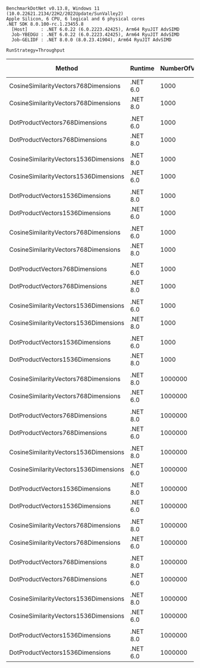 ```

BenchmarkDotNet v0.13.8, Windows 11 (10.0.22621.2134/22H2/2022Update/SunValley2)
Apple Silicon, 6 CPU, 6 logical and 6 physical cores
.NET SDK 8.0.100-rc.1.23455.8
  [Host]     : .NET 6.0.22 (6.0.2223.42425), Arm64 RyuJIT AdvSIMD
  Job-YBEDGU : .NET 6.0.22 (6.0.2223.42425), Arm64 RyuJIT AdvSIMD
  Job-GELIDF : .NET 8.0.0 (8.0.23.41904), Arm64 RyuJIT AdvSIMD

RunStrategy=Throughput  

```
| Method                                | Runtime  | NumberOfVectorsToCreate | MultiThreaded | Mean        | Error     | StdDev    | Median      | Ratio    | RatioSD | Allocated   | Alloc Ratio |
|-------------------------------------- |--------- |------------------------ |-------------- |------------:|----------:|----------:|------------:|---------:|--------:|------------:|------------:|
| CosineSimilarityVectors768Dimensions  | .NET 6.0 | 1000                    | False         |   0.2353 ms | 0.0012 ms | 0.0011 ms |   0.2356 ms | baseline |         |    39.27 KB |             |
| CosineSimilarityVectors768Dimensions  | .NET 8.0 | 1000                    | False         |   0.2262 ms | 0.0004 ms | 0.0004 ms |   0.2263 ms |      -4% |    0.5% |    39.27 KB |         +0% |
|                                       |          |                         |               |             |           |           |             |          |         |             |             |
| DotProductVectors768Dimensions        | .NET 6.0 | 1000                    | False         |   0.1477 ms | 0.0003 ms | 0.0003 ms |   0.1476 ms | baseline |         |    39.27 KB |             |
| DotProductVectors768Dimensions        | .NET 8.0 | 1000                    | False         |   0.1475 ms | 0.0003 ms | 0.0003 ms |   0.1476 ms |      -0% |    0.2% |    39.27 KB |         +0% |
|                                       |          |                         |               |             |           |           |             |          |         |             |             |
| CosineSimilarityVectors1536Dimensions | .NET 8.0 | 1000                    | False         |   0.4456 ms | 0.0009 ms | 0.0008 ms |   0.4454 ms |      +0% |    0.2% |    39.27 KB |         +0% |
| CosineSimilarityVectors1536Dimensions | .NET 6.0 | 1000                    | False         |   0.4438 ms | 0.0009 ms | 0.0007 ms |   0.4438 ms | baseline |         |    39.27 KB |             |
|                                       |          |                         |               |             |           |           |             |          |         |             |             |
| DotProductVectors1536Dimensions       | .NET 8.0 | 1000                    | False         |   0.3571 ms | 0.0013 ms | 0.0013 ms |   0.3570 ms |     +12% |    0.4% |    39.27 KB |         +0% |
| DotProductVectors1536Dimensions       | .NET 6.0 | 1000                    | False         |   0.3185 ms | 0.0009 ms | 0.0008 ms |   0.3184 ms | baseline |         |    39.27 KB |             |
|                                       |          |                         |               |             |           |           |             |          |         |             |             |
| CosineSimilarityVectors768Dimensions  | .NET 6.0 | 1000                    | True          |   0.1048 ms | 0.0009 ms | 0.0009 ms |   0.1048 ms | baseline |         |    74.52 KB |             |
| CosineSimilarityVectors768Dimensions  | .NET 8.0 | 1000                    | True          |   0.1043 ms | 0.0004 ms | 0.0003 ms |   0.1043 ms |      -0% |    0.9% |    70.95 KB |         -5% |
|                                       |          |                         |               |             |           |           |             |          |         |             |             |
| DotProductVectors768Dimensions        | .NET 6.0 | 1000                    | True          |   0.0864 ms | 0.0008 ms | 0.0008 ms |   0.0865 ms | baseline |         |    74.93 KB |             |
| DotProductVectors768Dimensions        | .NET 8.0 | 1000                    | True          |   0.0847 ms | 0.0004 ms | 0.0003 ms |   0.0848 ms |      -2% |    1.0% |    72.16 KB |         -4% |
|                                       |          |                         |               |             |           |           |             |          |         |             |             |
| CosineSimilarityVectors1536Dimensions | .NET 6.0 | 1000                    | True          |   0.1622 ms | 0.0012 ms | 0.0011 ms |   0.1622 ms | baseline |         |    75.87 KB |             |
| CosineSimilarityVectors1536Dimensions | .NET 8.0 | 1000                    | True          |   0.1620 ms | 0.0008 ms | 0.0008 ms |   0.1619 ms |      -0% |    0.8% |    74.61 KB |         -2% |
|                                       |          |                         |               |             |           |           |             |          |         |             |             |
| DotProductVectors1536Dimensions       | .NET 6.0 | 1000                    | True          |   0.1339 ms | 0.0008 ms | 0.0007 ms |   0.1337 ms | baseline |         |    76.91 KB |             |
| DotProductVectors1536Dimensions       | .NET 8.0 | 1000                    | True          |   0.1304 ms | 0.0008 ms | 0.0007 ms |   0.1306 ms |      -3% |    0.8% |    75.34 KB |         -2% |
|                                       |          |                         |               |             |           |           |             |          |         |             |             |
| CosineSimilarityVectors768Dimensions  | .NET 8.0 | 1000000                 | False         | 281.7803 ms | 3.4215 ms | 3.2004 ms | 281.4372 ms |      +8% |    1.4% |  39062.9 KB |         -0% |
| CosineSimilarityVectors768Dimensions  | .NET 6.0 | 1000000                 | False         | 262.0112 ms | 1.7921 ms | 1.5886 ms | 261.9370 ms | baseline |         | 39064.99 KB |             |
|                                       |          |                         |               |             |           |           |             |          |         |             |             |
| DotProductVectors768Dimensions        | .NET 8.0 | 1000000                 | False         | 197.5768 ms | 3.2380 ms | 2.8704 ms | 197.3574 ms |      +9% |    1.4% | 39062.83 KB |         -0% |
| DotProductVectors768Dimensions        | .NET 6.0 | 1000000                 | False         | 181.4985 ms | 0.7334 ms | 0.6124 ms | 181.6763 ms | baseline |         |  39063.1 KB |             |
|                                       |          |                         |               |             |           |           |             |          |         |             |             |
| CosineSimilarityVectors1536Dimensions | .NET 8.0 | 1000000                 | False         | 491.1610 ms | 3.2617 ms | 2.8914 ms | 490.7992 ms |      +4% |    0.9% | 39063.09 KB |         -0% |
| CosineSimilarityVectors1536Dimensions | .NET 6.0 | 1000000                 | False         | 473.7806 ms | 2.4490 ms | 2.2908 ms | 474.2347 ms | baseline |         | 39066.85 KB |             |
|                                       |          |                         |               |             |           |           |             |          |         |             |             |
| DotProductVectors1536Dimensions       | .NET 8.0 | 1000000                 | False         | 357.0805 ms | 1.2232 ms | 1.0214 ms | 356.8300 ms |      +3% |    1.5% | 39063.09 KB |         -0% |
| DotProductVectors1536Dimensions       | .NET 6.0 | 1000000                 | False         | 347.0677 ms | 4.7244 ms | 4.4192 ms | 346.6868 ms | baseline |         | 39068.65 KB |             |
|                                       |          |                         |               |             |           |           |             |          |         |             |             |
| CosineSimilarityVectors768Dimensions  | .NET 8.0 | 1000000                 | True          | 123.4407 ms | 1.1684 ms | 1.0929 ms | 123.9510 ms |      +0% |    1.4% | 63265.51 KB |         -1% |
| CosineSimilarityVectors768Dimensions  | .NET 6.0 | 1000000                 | True          | 123.3767 ms | 1.3949 ms | 1.3048 ms | 123.7474 ms | baseline |         |  63675.6 KB |             |
|                                       |          |                         |               |             |           |           |             |          |         |             |             |
| DotProductVectors768Dimensions        | .NET 8.0 | 1000000                 | True          | 107.3904 ms | 1.6445 ms | 1.4578 ms | 107.6592 ms |     +13% |    2.3% | 63265.49 KB |         -0% |
| DotProductVectors768Dimensions        | .NET 6.0 | 1000000                 | True          |  95.2796 ms | 1.8819 ms | 2.0136 ms |  95.3884 ms | baseline |         | 63265.78 KB |             |
|                                       |          |                         |               |             |           |           |             |          |         |             |             |
| CosineSimilarityVectors1536Dimensions | .NET 8.0 | 1000000                 | True          | 181.6991 ms | 1.5628 ms | 1.4618 ms | 181.8397 ms |      +9% |    1.4% | 63268.66 KB |         -0% |
| CosineSimilarityVectors1536Dimensions | .NET 6.0 | 1000000                 | True          | 166.6190 ms | 2.0890 ms | 1.9540 ms | 167.2212 ms | baseline |         | 63270.56 KB |             |
|                                       |          |                         |               |             |           |           |             |          |         |             |             |
| DotProductVectors1536Dimensions       | .NET 8.0 | 1000000                 | True          | 161.5478 ms | 2.7044 ms | 7.2651 ms | 158.4919 ms |      +8% |    4.2% | 63268.54 KB |         -0% |
| DotProductVectors1536Dimensions       | .NET 6.0 | 1000000                 | True          | 149.2791 ms | 1.4833 ms | 1.3875 ms | 149.0629 ms | baseline |         | 63269.41 KB |             |
